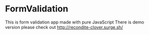 # FormValidation
This is form validation app made with pure JavaScript
There is demo version please check out http://recondite-clover.surge.sh/
